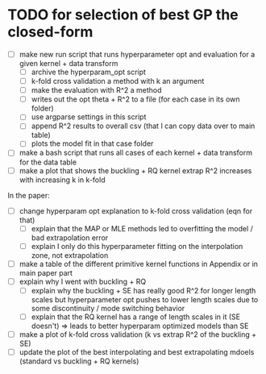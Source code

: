 # TODO for selection of best GP the closed-form

- [ ] make new run script that runs hyperparameter opt and evaluation for a given kernel + data transform
    - [ ] archive the hyperparam_opt script
    - [ ] k-fold cross validation a method with k an argument
    - [ ] make the evaluation with R^2 a method
    - [ ] writes out the opt theta + R^2 to a file (for each case in its own folder)
    - [ ] use argparse settings in this script
    - [ ] append R^2 results to overall csv (that I can copy data over to main table)
    - [ ] plots the model fit in that case folder
- [ ] make a bash script that runs all cases of each kernel + data transform for the data table
- [ ] make a plot that shows the buckling + RQ kernel extrap R^2 increases with increasing k in k-fold

In the paper:
- [ ] change hyperparam opt explanation to k-fold cross validation (eqn for that)
    - [ ] explain that the MAP or MLE methods led to overfitting the model / bad extrapolation error
    - [ ] explain I only do this hyperparameter fitting on the interpolation zone, not extrapolation
- [ ] make a table of the different primitive kernel functions in Appendix or in main paper part
- [ ] explain why I went with buckling + RQ
    - [ ] explain why the buckling + SE has really good R^2 for longer length scales but hyperparameter opt pushes to lower length scales due to some discontinuity / mode switching behavior
    - [ ] explain that the RQ kernel has a range of length scales in it (SE doesn't) => leads to better hyperparam optimized models than SE
- [ ] make a plot of k-fold cross validation (k vs extrap R^2 of the buckling + SE)
- [ ] update the plot of the best interpolating and best extrapolating mdoels (standard vs buckling + RQ kernels)